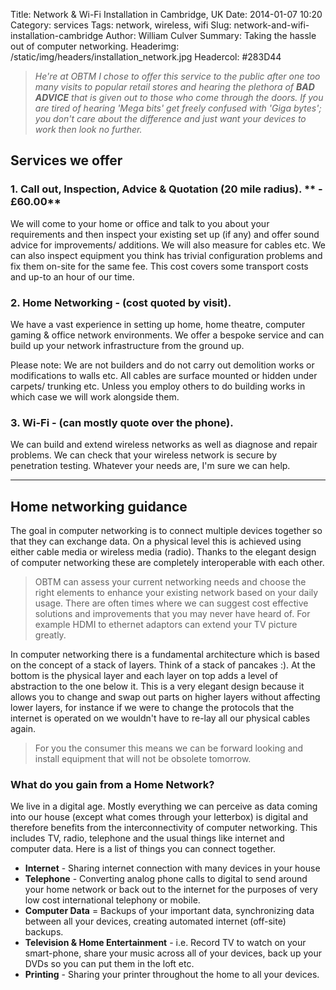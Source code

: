 Title: Network & Wi-Fi Installation in Cambridge, UK
Date: 2014-01-07 10:20
Category: services
Tags: network, wireless, wifi
Slug: network-and-wifi-installation-cambridge
Author: William Culver
Summary: Taking the hassle out of computer networking.
Headerimg: /static/img/headers/installation_network.jpg
Headercol: #283D44

> _He're at OBTM I chose to offer this service to the public after one too many visits to popular retail stores and hearing the plethora of **BAD ADVICE** that is given out to those who come through the doors.
If you are tired of hearing 'Mega bits' get freely confused with 'Giga bytes'; you don't care about the difference and just want your devices to work then look no further._

## Services we offer

### 1. Call out, Inspection, Advice & Quotation (20 mile radius). ** - £60.00**

We will come to your home or office and talk to you about your requirements and then inspect your existing set up (if any) and offer sound advice for improvements/ additions.  We will also measure for cables etc.
We can also inspect equipment you think has trivial configuration problems and fix them on-site for the same fee.
This cost covers some transport costs and up-to an hour of our time.

### 2. Home Networking - (cost quoted by visit).

We have a vast experience in setting up home, home theatre, computer gaming & office network environments. We offer a bespoke service and can build up your network infrastructure from the ground up.

Please note: We are not builders and do not carry out demolition works or modifications to walls etc.  All cables are surface mounted or hidden under carpets/ trunking etc. Unless you employ others to do building works in which case we will work alongside them.


### 3. Wi-Fi - (can mostly quote over the phone).

We can build and extend wireless networks as well as diagnose and repair problems. We can check that your wireless network is secure by penetration testing. Whatever your needs are, I'm sure we can help.



------------------

## Home networking guidance

The goal in computer networking is to connect multiple devices together so that they can exchange data.  On a physical level this is achieved using either cable media or wireless media (radio).  Thanks to the elegant design of computer networking these are completely interoperable with each other.

> OBTM can assess your current networking needs and choose the right elements to enhance your existing network based on your daily usage.  There are often times where we can suggest cost effective solutions and improvements that you may never have heard of.  For example HDMI to ethernet adaptors can extend your TV picture greatly.

In computer networking there is a fundamental architecture which is based on the concept of a stack of layers.  Think of a stack of pancakes :).  At the bottom is the physical layer and each layer on top adds a level of abstraction to the one below it.  This is a very elegant design because it allows you to change and swap out parts on higher layers without affecting lower layers, for instance if we were to change the protocols that the internet is operated on we wouldn't have to re-lay all our physical cables again.

> For you the consumer this means we can be forward looking and install equipment that will not be obsolete tomorrow.

### What do you gain from a Home Network?

We live in a digital age.  Mostly everything we can perceive as data coming into our house (except what comes through your letterbox) is digital and therefore benefits from the interconnectivity of computer networking.  This includes TV, radio, telephone and the usual things like internet and computer data.
Here is a list of things you can connect together.

 - **Internet** - Sharing internet connection with many devices in your house
 - **Telephone** - Converting analog phone calls to digital to send around your home network or back out to the internet for the purposes of very low cost international telephony or mobile.
 - **Computer Data** = Backups of your important data, synchronizing data between all your devices, creating automated internet (off-site) backups.
 - **Television & Home Entertainment** - i.e. Record TV to watch on your smart-phone, share your music across all of your devices, back up your DVDs so you can put them in the loft etc.
 -  **Printing** - Sharing your printer throughout the home to all your devices.
